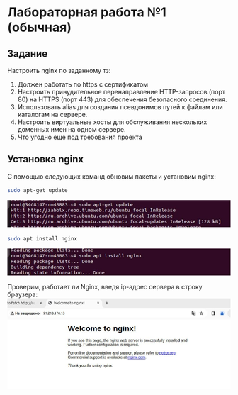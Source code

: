 # Лабораторная работа №1 (обычная)

## Задание
Настроить nginx по заданному тз:
1. Должен работать по https c сертификатом
2. Настроить принудительное перенаправление HTTP-запросов (порт 80) на HTTPS (порт 443) для обеспечения безопасного соединения.
3. Использовать alias для создания псевдонимов путей к файлам или каталогам на сервере.
4. Настроить виртуальные хосты для обслуживания нескольких доменных имен на одном сервере.
5. Что угодно еще под требования проекта

## Установка nginx

С помощью следующих команд обновим пакеты и установим nginx:
```bash
sudo apt-get update
```
![Обновление пакетов](https://github.com/paltovkletku/babaiki_devops_clouds/blob/main/DevOps/Lab1/media/apt-get.jpg)

```bash
sudo apt install nginx
```
![Установка Nginx](https://github.com/paltovkletku/babaiki_devops_clouds/blob/main/DevOps/Lab1/media/install%20nginx.jpg)

Проверим, работает ли Nginx, введя ip-адрес сервера в строку браузера:
![Рабочий nginx через ip](https://github.com/paltovkletku/babaiki_devops_clouds/blob/main/DevOps/Lab1/media/welcome.jpg)
